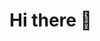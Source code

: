 # Hi there 👋

<!--
---

## 👤 **Personal Information**

**Name:** Oleksandr Miagotin  
**Email:** [oleksandr.miagotin@gmail.com](mailto:oleksandr.miagotin@gmail.com)  
**LinkedIn:** [linkedin.com/in/alex-miagotin](https://www.linkedin.com/in/alex-miagotin/)  
**GitHub:** [github.com/alex-miagotin](https://github.com/alex-miagotin)  
**Location:** Remote

---

## 🧠 **Summary**

Software Engineer with a strong background in frontend development, backend architecture, and hardware-software integration. Passionate about clean code, modern tech stacks, and building seamless user experiences. Skilled in C++, TypeScript, Electron, React. Adept at collaborating across teams, optimizing performance, and maintaining test-driven, scalable systems.

---

## 🛠 **Technical Skills**

**Languages:** TypeScript, C++, Python  
**Frontend:** React, Redux, Angular, SCSS, Tailwind CSS, Material UI, styled-components  
**Backend:** Node.js, .NET, Express, Laravel, GraphQL, REST   
**Tools:** Webpack, Docker, Jenkins, GitHub Actions, Conan, CMake  
**Testing:** Jest, React Testing Library, Google Test, Mocha  
**Hardware:** Instrument integration, serial communication, socket protocols, plate readers, liquid handler, motor control  
**Others:** WordPress, Photoshop, Figma, Sketch, AWS, Azure DevOps, Linux, Electron

---

## 💼 **Work Experience**

### 🔷 **[DNA Script, Inc.](https://github.com/dna-script-inc) (2021 — Present)**

**Role:** Software Engineer (C++, TypeScript)

#### 🧪 Project Overview

Building a hardware-integrated desktop application with Electron and a C++ backend for workflow orchestration of laboratory instruments.

**Technologies:** React.js, Next.js, Electron, WebSocket, Tailwind, MUI, CMake, Conan, protobuf

**Responsibilities:**

- Developed workflows for deck checks, reagent management, and plate scanning.
- Created custom React hooks and reusable UI components.
- Integrated WebSocket events for real-time updates.
- Developed and tested C++ backend modules using Google Test.
- Collaborated with hardware engineers and documented architecture.

---

### 🔷 **Svitla Systems Inc.**

**Role:** Software Engineer  
**Project:** Risk Management Software (Sphera)  
**Duration:** Jul 2020 – Dec 2020  
**Stack:** C#, Visual Basic, React.js, MySQL, Azure DevOps

### 🔷 **Svitla Systems Inc.**

**Role:** Frontend Engineer  
**Project:** Alpha FX – Currency Exchange Platform  
**Duration:** Mar 2020 – Jul 2020  
**Stack:** React.js, TypeScript, RxJS, Material UI, Jenkins

### 🔷 **Tumli**

**Role:** Web Developer  
**Duration:** Nov 2018 – Dec 2019  
**Project:** Graphic Design Platform  
**Stack:** Laravel, Python, AWS, React, TypeScript, MVVM

### 🔷 **WpWay**

**Role:** Frontend Web Developer  
**Duration:** Dec 2017 – Oct 2018  
**Project:** WordPress Theme Builder  
**Stack:** React.js, Redux, PHP, Webpack

### 🔷 **CloudBuckit**

**Role:** Web Developer  
**Duration:** 2016 – 2017  
**Project:** Cloud Storage Integration Tool  
**Stack:** .NET, React.js, Redux, SASS

### 🔷 **Itembridge**

**Role:** Frontend Developer  
**Duration:** 2014 – 2017  
**Project:** HTML & WordPress Templates  
**Stack:** HTML5, CSS3, JavaScript, jQuery, Gulp

---

## 🧭 **Hobbies**

Game Development  
Web Security  
IoT Projects  
Low-Level Programming (C/C++)

---

> *"I prefer to build only what is truly needed and ensure every piece serves a purpose."*

**alex-miagotin/alex-miagotin** is a ✨ _special_ ✨ repository because its `README.md` (this file) appears on your GitHub profile.

Here are some ideas to get you started:

- 🔭 I’m currently working on ...
- 🌱 I’m currently learning ...
- 👯 I’m looking to collaborate on ...
- 🤔 I’m looking for help with ...
- 💬 Ask me about ...
- 📫 How to reach me: ...
- 😄 Pronouns: ...
- ⚡ Fun fact: ...
-->
